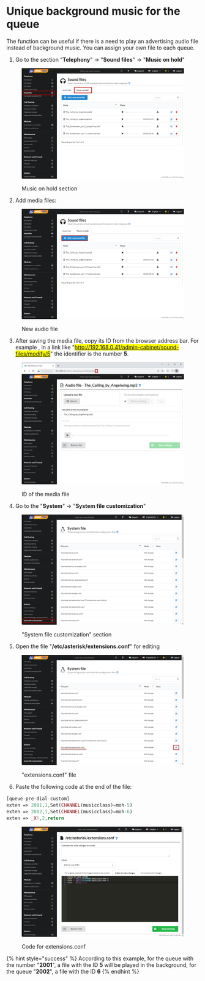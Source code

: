 # Unique background music for the queue

The function can be useful if there is a need to play an advertising audio file instead of background music. You can assign your own file to each queue.

1. Go to the section "**Telephony**" -> "**Sound files**" -> "**Music on hold**"

<figure><img src="../../.gitbook/assets/SoundFilesSection.png" alt=""><figcaption><p>Music on hold section</p></figcaption></figure>

2. Add media files:

<figure><img src="../../.gitbook/assets/newAudioFile.png" alt=""><figcaption><p>New audio file</p></figcaption></figure>

3. After saving the media file, copy its ID from the browser address bar. For example , in a link like "<mark style="color:blue;">http://192.168.0.41/admin-cabinet/sound-files/modify/5</mark>" the identifier is the number **5**.

<figure><img src="../../.gitbook/assets/SoundID.png" alt=""><figcaption><p>ID of the media file</p></figcaption></figure>

4. Go to the "**System**" -> "**System file customization**"

<figure><img src="../../.gitbook/assets/SystemFileCustomization.png" alt=""><figcaption><p>"System file customization" section</p></figcaption></figure>

5. Open the file "**/etc/asterisk/extensions.conf**" for editing

<figure><img src="../../.gitbook/assets/EditExtensions.conf.png" alt=""><figcaption><p>"extensions.conf" file</p></figcaption></figure>

6. Paste the following code at the end of the file:

```php
[queue-pre-dial-custom]
exten => 2001,1,Set(CHANNEL(musicclass)=moh-5)
exten => 2002,1,Set(CHANNEL(musicclass)=moh-6)
exten => _X!,2,return
```

<figure><img src="../../.gitbook/assets/codeForExtensions (2).png" alt=""><figcaption><p>Code for extensions.conf </p></figcaption></figure>

{% hint style="success" %}
According to this example, for the queue with the number "**2001**", a file with the ID **5** will be played in the background, for the queue "**2002**", a file with the ID **6**
{% endhint %}

